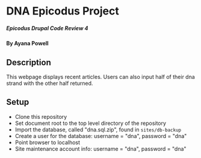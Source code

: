 # DNA Epicodus Project

##### Epicodus Drupal Code Review 4

#### By Ayana Powell

## Description

This webpage displays recent articles. Users can also input half of their dna strand with the other half returned.

## Setup

* Clone this repository
* Set document root to the top level directory of the repository
* Import the database, called "dna.sql.zip", found in `sites/db-backup`
* Create a user for the database: username = "dna", password = "dna"
* Point browser to localhost
* Site maintenance account info: username = "dna", password = "dna"
